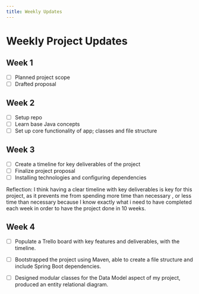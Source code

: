 ```yaml
---
title: Weekly Updates
---
```


# Weekly Project Updates

## Week 1
- [ ] Planned project scope  
- [ ] Drafted proposal  

## Week 2
- [ ] Setup repo  
- [ ] Learn base Java concepts
- [ ] Set up core functionality of app; classes and file structure

## Week 3 
- [ ] Create a timeline for key deliverables of the project
- [ ] Finalize project proposal
- [ ] Installing technologies and configuring dependencies

Reflection: I think having a clear timeline with key deliverables is key for this project, as it prevents me from spending more time than necessary , or less time than necessary because I know exactly what i need to have completed each week in order to have the project done in 10 weeks. 

## Week 4 
- [ ] Populate a Trello board with key features and deliverables, with the timeline.
- [ ] Bootstrapped the project using Maven, able to create a file structure and include Spring Boot dependencies.
- [ ] Designed modular classes for the Data Model aspect of my project, produced an entity relational diagram.

